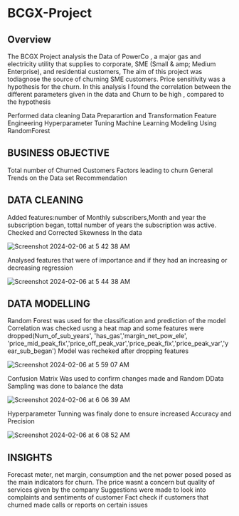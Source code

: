 # BCGX-Project

## Overview 
The BCGX Project analysis the Data of PowerCo , a major gas and electricity utility that supplies to corporate, SME (Small & amp; Medium Enterprise), and residential customers, The aim of this project was todiagnose the source of churning SME customers. Price sensitivity was a hypothesis for the churn. 
In this analysis I found the correlation between the different parameters given in the data and Churn to be high , compared to the hypothesis

Performed data cleaning
Data Preparartion and Transformation 
Feature Engineering 
Hyperparameter Tuning
Machine Learning Modeling Using RandomForest



## BUSINESS OBJECTIVE

Total number of Churned Customers
Factors leading to churn
General Trends on the Data set
Recommendation


## DATA CLEANING

Added features:number of Monthly subscribers,Month and year the subscription began, tottal number of years the subscription was active.
Checked and Corrected Skewness In the data

![Screenshot 2024-02-06 at 5 42 38 AM](https://github.com/GordonMensah/BCGX-Project/assets/148505242/e1ec404c-abf8-4d1f-b598-2c202db0c292)

Analysed features that were of importance and if they had an increasing or decreasing regression

![Screenshot 2024-02-06 at 5 44 38 AM](https://github.com/GordonMensah/BCGX-Project/assets/148505242/e31fe43c-81f8-4905-b1c3-5ccd46c23640)


## DATA MODELLING
Random Forest was used for the classification and prediction of the model
Correlation was checked usng a heat map and some features were dropped(Num_of_sub_years', 'has_gas','margin_net_pow_ele', 'price_mid_peak_fix','price_off_peak_var','price_peak_fix','price_peak_var','year_sub_began')
Model was recheked after dropping features

![Screenshot 2024-02-06 at 5 59 07 AM](https://github.com/GordonMensah/BCGX-Project/assets/148505242/c312ed40-47f5-483c-a89c-6d2266726988)

Confusion Matrix Was used to confirm changes made and Random DData Sampling was done to balance the data

![Screenshot 2024-02-06 at 6 06 39 AM](https://github.com/GordonMensah/BCGX-Project/assets/148505242/7a5ba174-4a76-4fdf-be89-126cb146ccb6)


Hyperparameter Tunning was finaly done to ensure increased Accuracy and Precision

![Screenshot 2024-02-06 at 6 08 52 AM](https://github.com/GordonMensah/BCGX-Project/assets/148505242/acdec244-d0a9-406f-9382-670ca10fae2b)



## INSIGHTS
Forecast meter, net margin, consumption and the net power posed posed as the main indicators for churn.
The price wasnt a concern but quality of services given by the company
Suggestions were made to look into complaints and sentiments of customer
Fact check if customers that churned made calls or reports on certain issues
